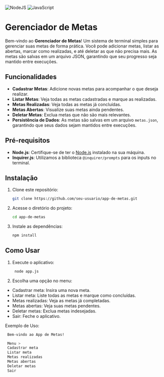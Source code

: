 ![NodeJS](https://img.shields.io/badge/node.js-6DA55F?style=for-the-badge&logo=node.js&logoColor=white)
![JavaScript](https://img.shields.io/badge/javascript-%23323330.svg?style=for-the-badge&logo=javascript&logoColor=%23F7DF1E)

# Gerenciador de Metas

Bem-vindo ao **Gerenciador de Metas**! Um sistema de terminal simples para gerenciar suas metas de forma prática. Você pode adicionar metas, listar as abertas, marcar como realizadas, e até deletar as que não precisa mais. As metas são salvas em um arquivo JSON, garantindo que seu progresso seja mantido entre execuções.

## Funcionalidades

- **Cadastrar Metas**: Adicione novas metas para acompanhar o que deseja realizar.
- **Listar Metas**: Veja todas as metas cadastradas e marque as realizadas.
- **Metas Realizadas**: Veja todas as metas já concluídas.
- **Metas Abertas**: Visualize suas metas ainda pendentes.
- **Deletar Metas**: Exclua metas que não são mais relevantes.
- **Persistência de Dados**: As metas são salvas em um arquivo `metas.json`, garantindo que seus dados sejam mantidos entre execuções.

## Pré-requisitos

- **Node.js**: Certifique-se de ter o [Node.js](https://nodejs.org/) instalado na sua máquina.
- **Inquirer.js**: Utilizamos a biblioteca `@inquirer/prompts` para os inputs no terminal.

## Instalação

1. Clone este repositório:
   ```bash
   git clone https://github.com/seu-usuario/app-de-metas.git
   
2. Acesse o diretório do projeto:
    ```bash
    cd app-de-metas
   
3. Instale as dependências:
    ```bash
    npm install

## Como Usar
1. Execute o aplicativo:

   ```bash
    node app.js

2. Escolha uma opção no menu:
   
- Cadastrar meta: Insira uma nova meta.
- Listar meta: Liste todas as metas e marque como concluídas.
- Metas realizadas: Veja as metas já completadas.
- Metas abertas: Veja suas metas pendentes.
- Deletar metas: Exclua metas indesejadas.
- Sair: Feche o aplicativo.
  
Exemplo de Uso:
   ```bash
    Bem-vindo ao App de Metas!

    Menu >
    Cadastrar meta
    Listar meta
    Metas realizadas
    Metas abertas
    Deletar metas
    Sair

